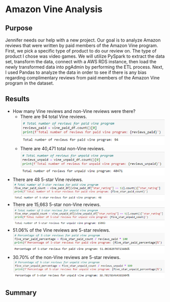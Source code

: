 # Amazon Vine Analysis
## Purpose
Jennifer needs our help with a new project. Our goal is to analyze Amazon reviews that were written by paid members of the Amazon Vine program. First, we pick a specific type of product to do our review on. The type of product I chose was video games. We will utilize PySpark to extract the data set, transform the data, connect with a AWS RDS instance, then load the newly transformed data into pgAdmin by performing the ETL process. Next, I used Pandas to analyze the data in order to see if there is any bias regarding complimentary reviews from paid members of the Amazon Vine program in the dataset.
## Results
- How many Vine reviews and non-Vine reviews were there?
  - There are 94 total Vine reviews.\
![Paid Review Count](Images/paid_review_count.PNG)
  - There are 40,471 total non-Vine reviews.\
![Unpaid Review Count](Images/unpaid_review_count.PNG)
- There are 48 5-star Vine reviews.\
![Five Star Paid Review Count](Images/five_star_paid_review_count.PNG)
- There are 15,663 5-star non-Vine reviews.\
![Five Star Unpaid Review Count](Images/five_star_unpaid_review_count.PNG)
- 51.06% of the Vine reviews are 5-star reviews.\
![Five Star Paid Review Percentage](Images/five_star_paid_review_percentage.PNG)
- 30.70% of the non-Vine reviews are 5-star reviews.\
![Five Star Unpaid Review Percentage](Images/five_star_unpaid_review_percentage.PNG)
## Summary
